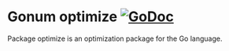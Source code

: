# Gonum optimize [![GoDoc](https://godoc.org/github.com/ArkaGPL/gonum/optimize?status.svg)](https://godoc.org/github.com/ArkaGPL/gonum/optimize)

Package optimize is an optimization package for the Go language.
